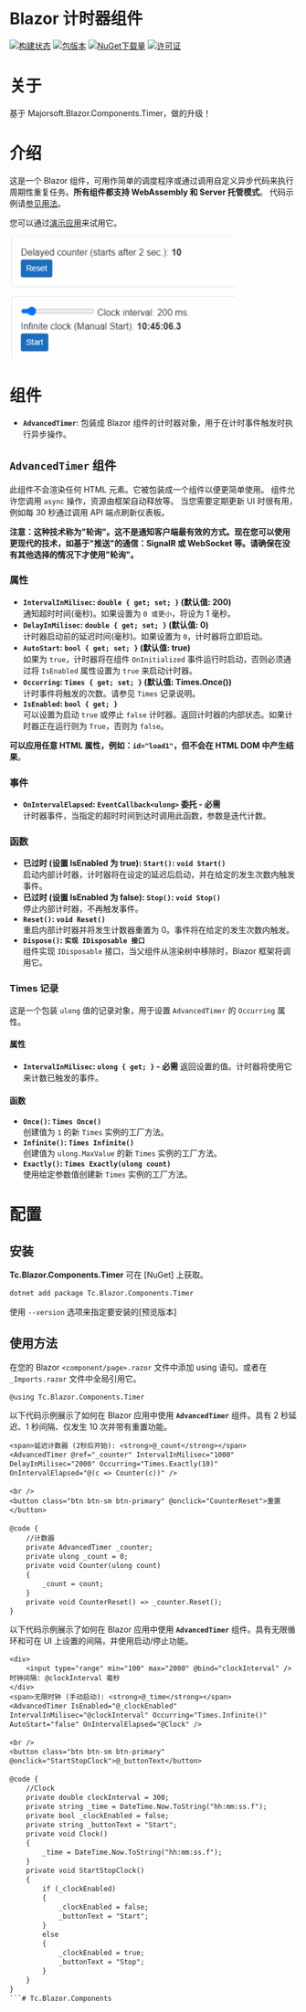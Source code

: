 Blazor 计时器组件
============
[![构建状态](https://dev.azure.com/major-soft/GitHub/_apis/build/status/blazor-components/blazor-components-build-check)](https://dev.azure.com/major-soft/GitHub/_build/latest?definitionId=6)
[![包版本](https://img.shields.io/nuget/v/Majorsoft.Blazor.Components.Timer?label=Latest%20Version)](https://www.nuget.org/packages/Majorsoft.Blazor.Components.Timer/)
[![NuGet下载量](https://img.shields.io/nuget/dt/Majorsoft.Blazor.Components.Timer?label=Downloads)](https://www.nuget.org/packages/Majorsoft.Blazor.Components.Timer/)
[![许可证](https://img.shields.io/badge/License-MIT-green.svg)](https://github.com/majorimi/blazor-components/blob/master/LICENSE)

# 关于
基于 Majorsoft.Blazor.Components.Timer，做的升级！

# 介绍
这是一个 Blazor 组件，可用作简单的调度程序或通过调用自定义异步代码来执行周期性重复任务。**所有组件都支持 WebAssembly 和 Server 托管模式**。
代码示例请[参见用法](https://github.com/majorimi/blazor-components/blob/master/src/Majorsoft.Blazor.Components.TestApps.Common/Components/TimerComponent.razor)。

您可以通过[演示应用](https://blazorextensions.z6.web.core.windows.net/timer)来试用它。

![计时器演示](https://github.com/majorimi/blazor-components-docs/raw/main/github/docs/gifs/timer.gif)

# 组件

- **`AdvancedTimer`**: 包装成 Blazor 组件的计时器对象，用于在计时事件触发时执行异步操作。

## `AdvancedTimer` 组件

此组件不会渲染任何 HTML 元素。它被包装成一个组件以便更简单使用。
组件允许您调用 `async` 操作，资源由框架自动释放等。
当您需要定期更新 UI 时很有用，例如每 30 秒通过调用 API 端点刷新仪表板。

**注意：这种技术称为"轮询"。这不是通知客户端最有效的方式。现在您可以使用更现代的技术，如基于"推送"的通信：SignalR 或 WebSocket 等。请确保在没有其他选择的情况下才使用"轮询"。**

### 属性
- **`IntervalInMilisec`: `double { get; set; }` (默认值: 200)** <br />
  通知超时时间(毫秒)。如果设置为 `0 或更小`，将设为 1 毫秒。
- **`DelayInMilisec`: `double { get; set; }` (默认值: 0)** <br />
  计时器启动前的延迟时间(毫秒)。如果设置为 `0`，计时器将立即启动。
- **`AutoStart`: `bool { get; set; }` (默认值: true)** <br />
 如果为 `true`，计时器将在组件 `OnInitialized` 事件运行时启动，否则必须通过将 `IsEnabled` 属性设置为 `true` 来启动计时器。
- **`Occurring`: `Times { get; set; }` (默认值: Times.Once())** <br />
  计时事件将触发的次数。请参见 `Times` 记录说明。
- **`IsEnabled`: `bool { get; }`** <br />
 可以设置为启动 `true` 或停止 `false` 计时器。返回计时器的内部状态。如果计时器正在运行则为 `True`，否则为 `false`。

**可以应用任意 HTML 属性，例如：`id="load1"`，但不会在 HTML DOM 中产生结果**。

### 事件
- **`OnIntervalElapsed`: `EventCallback<ulong>` 委托 - 必需** <br />
  计时器事件，当指定的超时时间到达时调用此函数，参数是迭代计数。

### 函数
- **已过时 (设置 IsEnabled 为 true): `Start()`: `void Start()`** <br />
启动内部计时器，计时器将在设定的延迟后启动，并在给定的发生次数内触发事件。
- **已过时 (设置 IsEnabled 为 false): `Stop()`: `void Stop()`** <br />
停止内部计时器，不再触发事件。
- **`Reset()`: `void Reset()`** <br />
重启内部计时器并将发生计数器重置为 0。事件将在给定的发生次数内触发。
- **`Dispose()`: `实现 IDisposable 接口`** <br />
组件实现 `IDisposable` 接口，当父组件从渲染树中移除时，Blazor 框架将调用它。

### Times 记录
这是一个包装 `ulong` 值的记录对象，用于设置 `AdvancedTimer` 的 `Occurring` 属性。
#### 属性
- **`IntervalInMilisec`: `ulong { get; }` - 必需**
返回设置的值。计时器将使用它来计数已触发的事件。

#### 函数
- **`Once()`: `Times Once()`** <br />
创建值为 `1` 的新 `Times` 实例的工厂方法。
- **`Infinite()`: `Times Infinite()`** <br />
创建值为 `ulong.MaxValue` 的新 `Times` 实例的工厂方法。
- **`Exactly()`: `Times Exactly(ulong count)`** <br />
使用给定参数值创建新 `Times` 实例的工厂方法。

# 配置

## 安装

**Tc.Blazor.Components.Timer** 可在 [NuGet] 上获取。

```sh
dotnet add package Tc.Blazor.Components.Timer
```
使用 `--version` 选项来指定要安装的[预览版本]
## 使用方法

在您的 Blazor `<component/page>.razor` 文件中添加 using 语句。或者在 `_Imports.razor` 文件中全局引用它。

```
@using Tc.Blazor.Components.Timer
```

以下代码示例展示了如何在 Blazor 应用中使用 **`AdvancedTimer`** 组件。具有 2 秒延迟、1 秒间隔、仅发生 10 次并带有重置功能。

```
<span>延迟计数器 (2秒后开始): <strong>@_count</strong></span>
<AdvancedTimer @ref="_counter" IntervalInMilisec="1000" DelayInMilisec="2000" Occurring="Times.Exactly(10)" OnIntervalElapsed="@(c => Counter(c))" />

<br />
<button class="btn btn-sm btn-primary" @onclick="CounterReset">重置</button>

@code {
    //计数器
    private AdvancedTimer _counter;
    private ulong _count = 0;
    private void Counter(ulong count)
    {
        _count = count;
    }
    private void CounterReset() => _counter.Reset();
}
```

以下代码示例展示了如何在 Blazor 应用中使用 **`AdvancedTimer`** 组件。具有无限循环和可在 UI 上设置的间隔，并使用启动/停止功能。

```
<div>
    <input type="range" min="100" max="2000" @bind="clockInterval" /> 时钟间隔: @clockInterval 毫秒
</div>
<span>无限时钟 (手动启动): <strong>@_time</strong></span>
<AdvancedTimer IsEnabled="@_clockEnabled" IntervalInMilisec="@clockInterval" Occurring="Times.Infinite()" AutoStart="false" OnIntervalElapsed="@Clock" />

<br />
<button class="btn btn-sm btn-primary" @onclick="StartStopClock">@_buttonText</button>

@code {
	//Clock
	private double clockInterval = 300;
	private string _time = DateTime.Now.ToString("hh:mm:ss.f");
	private bool _clockEnabled = false;
	private string _buttonText = "Start";
	private void Clock()
	{
		_time = DateTime.Now.ToString("hh:mm:ss.f");
	}
	private void StartStopClock()
	{
		if (_clockEnabled)
		{
			_clockEnabled = false;
			_buttonText = "Start";
		}
		else
		{
			_clockEnabled = true;
			_buttonText = "Stop";
		}
	}
}
```# Tc.Blazor.Components
